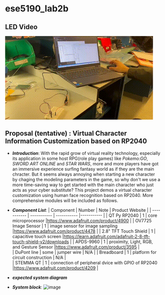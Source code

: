 # ese5190_lab2b
## LED Video
![image](https://github.com/IndigoQuadratic/ese5190lab2b/blob/ff860f84c2d0287caa6c203fdff19601a3aac6cc/lab2b_led.gif)
## Proposal (tentative) : Virtual Character Information Customization based on RP2040
- ***Introduction***: With the rapid grow of virtual reality technology, especially its application in some host RPG(role play games) like *Pokemo:GO*, *SWORD ART ONLINE* and *STAR WARS*, more and more players have got an immersive experience surfing fantasy world as if they are the main chracter. But it seems always annoying when starting a new character by chaging the modeling parameters in the game, so why don't we use a more time-saving way to get started with the main character who just acts as your cyber substitute? This project demos a virtual character customization using human face recognition based on RP2040. More comprehensive modules will be included as follows.
- ***Component List***:
  | Component         | Number      |                     Note                   |       Product Website |
  | -----------       | ----------- | -----------                                |-----------                                                           |
  | QT Py RP2040      | 1           | core microprocessor                        |https://www.adafruit.com/product/4900                                 |
  | OV7725 Image Sensor   | 1           | image sensor for image sampling        |https://www.adafruit.com/product/4478                                 |
  | 2.8" TFT Touch Shield   | 1           | capacitive touch screen              |https://learn.adafruit.com/adafruit-2-8-tft-touch-shield-v2/downloads |
  | APDS-9960         | 1           | proximity, Light, RGB, and Gesture Sensor  |https://www.adafruit.com/product/3595                                 |                
  | DuPont line       | some        | jumper wire                                |   N/A                                                                |
  | Breadboard        | 1           | platform for circuit construction          |   N/A                                                                |  
  | STEMMA QT         | 1           | connection of peripheral dvice with GPIO of RP2040   |https://www.adafruit.com/product/4209                       |
- ***expected system diagram***

- ***System block***:
![image]()

  
  
